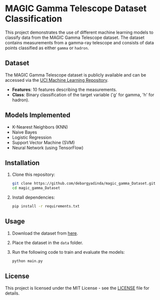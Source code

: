 # MAGIC Gamma Telescope Dataset Classification

This project demonstrates the use of different machine learning models to classify data from the MAGIC Gamma Telescope dataset. The dataset contains measurements from a gamma-ray telescope and consists of data points classified as either `gamma` or `hadron`.

## Dataset
The MAGIC Gamma Telescope dataset is publicly available and can be accessed via the [UCI Machine Learning Repository](https://doi.org/10.24432/C52C8B).

- **Features**: 10 features describing the measurements.
- **Class**: Binary classification of the target variable ('g' for gamma, 'h' for hadron).

## Models Implemented
- K-Nearest Neighbors (KNN)
- Naive Bayes
- Logistic Regression
- Support Vector Machine (SVM)
- Neural Network (using TensorFlow)

## Installation

1. Clone this repository:
    ```bash
    git clone https://github.com/debargyadinda/magic_gamma_Dataset.git
    cd magic_gamma_Dataset
    ```

2. Install dependencies:
    ```bash
    pip install -r requirements.txt
    ```

## Usage

1. Download the dataset from [here](https://archive.ics.uci.edu/ml/datasets/MAGIC+Gamma+Telescope).
2. Place the dataset in the `data` folder.
3. Run the following code to train and evaluate the models:

    ```bash
    python main.py
    ```

## License
This project is licensed under the MIT License - see the [LICENSE](LICENSE) file for details.

